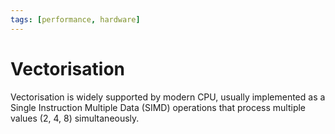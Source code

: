```yaml
---
tags: [performance, hardware]
---
```


# Vectorisation

Vectorisation is widely supported by modern CPU, usually implemented as a Single
Instruction Multiple Data (SIMD) operations that process multiple values (2, 4,
8) simultaneously.
